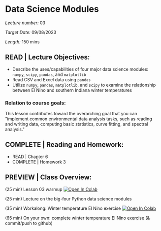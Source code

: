 # Data Science Modules

*Lecture number:* 03

*Target Date:* 09/08/2023

*Length:* 150 mins

## READ | Lecture Objectives:

* Describe the uses/capabilities of four major data science modules: `numpy`, `scipy`, `pandas`, and `matplotlib`
* Read CSV and Excel data using `pandas`
* Utilize `numpy`, `pandas`, `matplotlib`, and `scipy` to examine the relationship between El Nino and southern Indiana winter temperatures

### Relation to course goals:

This lesson contributes toward the overarching goal that you can "implement common environmental data analysis tasks, such as reading and writing data, computing basic statistics, curve fitting, and spectral analysis."

## COMPLETE | Reading and Homework:

* READ | Chapter 6
* COMPLETE | Homework 3

## PREVIEW | Class Overview:

(25 min) Lesson 03 warmup
<a target="_blank" href="https://colab.research.google.com/github/taobrienlbl/advanced_earth_science_data_analysis/blob/spring_2023_iub/lessons/03_data_science_modules/03_warmup.ipynb">
  <img src="https://colab.research.google.com/assets/colab-badge.svg" alt="Open In Colab"/>
</a>

(25 min) Lecture on the big-four Python data science modules

(35 min) Workalong: Winter temperature El Nino exercise
<a target="_blank" href="https://colab.research.google.com/github/taobrienlbl/advanced_earth_science_data_analysis/blob/spring_2023_iub/lessons/03_data_science_modules/03_winter_temperature_enso.ipynb">
  <img src="https://colab.research.google.com/assets/colab-badge.svg" alt="Open In Colab"/>
</a>

(65 min) On your own: complete winter temperature El Nino exercise (& commit/push to github)
